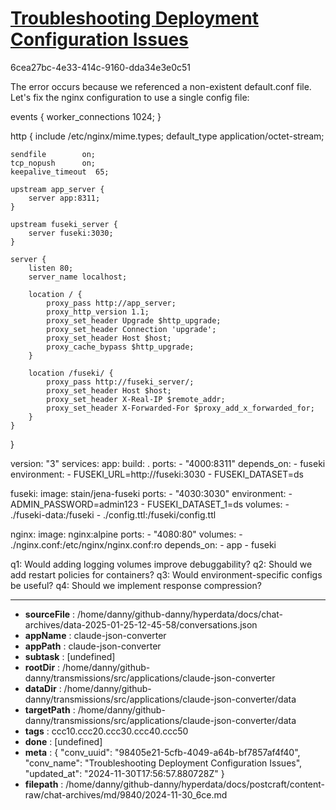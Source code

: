 # [Troubleshooting Deployment Configuration Issues](https://claude.ai/chat/98405e21-5cfb-4049-a64b-bf7857af4f40)

6cea27bc-4e33-414c-9160-dda34e3e0c51

 The error occurs because we referenced a non-existent default.conf file. Let's fix the nginx configuration to use a single config file:

<antArtifact identifier="nginx-config-fixed" type="application/vnd.ant.code" language="nginx" title="Fixed nginx.conf">
events {
    worker_connections 1024;
}

http {
    include       /etc/nginx/mime.types;
    default_type  application/octet-stream;

    sendfile        on;
    tcp_nopush      on;
    keepalive_timeout  65;

    upstream app_server {
        server app:8311;
    }

    upstream fuseki_server {
        server fuseki:3030;
    }

    server {
        listen 80;
        server_name localhost;

        location / {
            proxy_pass http://app_server;
            proxy_http_version 1.1;
            proxy_set_header Upgrade $http_upgrade;
            proxy_set_header Connection 'upgrade';
            proxy_set_header Host $host;
            proxy_cache_bypass $http_upgrade;
        }

        location /fuseki/ {
            proxy_pass http://fuseki_server/;
            proxy_set_header Host $host;
            proxy_set_header X-Real-IP $remote_addr;
            proxy_set_header X-Forwarded-For $proxy_add_x_forwarded_for;
        }
    }
}
</antArtifact>

<antArtifact identifier="docker-compose-fixed" type="application/vnd.ant.code" language="yaml" title="Fixed docker-compose.yml">
version: "3"
services:
  app:
    build: .
    ports:
      - "4000:8311"
    depends_on:
      - fuseki
    environment:
      - FUSEKI_URL=http://fuseki:3030
      - FUSEKI_DATASET=ds

  fuseki:
    image: stain/jena-fuseki
    ports:
      - "4030:3030"
    environment:
      - ADMIN_PASSWORD=admin123
      - FUSEKI_DATASET_1=ds
    volumes:
      - ./fuseki-data:/fuseki
      - ./config.ttl:/fuseki/config.ttl

  nginx:
    image: nginx:alpine
    ports:
      - "4080:80"
    volumes:
      - ./nginx.conf:/etc/nginx/nginx.conf:ro
    depends_on:
      - app
      - fuseki
</antArtifact>

q1: Would adding logging volumes improve debuggability?
q2: Should we add restart policies for containers?
q3: Would environment-specific configs be useful?
q4: Should we implement response compression?

---

* **sourceFile** : /home/danny/github-danny/hyperdata/docs/chat-archives/data-2025-01-25-12-45-58/conversations.json
* **appName** : claude-json-converter
* **appPath** : claude-json-converter
* **subtask** : [undefined]
* **rootDir** : /home/danny/github-danny/transmissions/src/applications/claude-json-converter
* **dataDir** : /home/danny/github-danny/transmissions/src/applications/claude-json-converter/data
* **targetPath** : /home/danny/github-danny/transmissions/src/applications/claude-json-converter/data
* **tags** : ccc10.ccc20.ccc30.ccc40.ccc50
* **done** : [undefined]
* **meta** : {
  "conv_uuid": "98405e21-5cfb-4049-a64b-bf7857af4f40",
  "conv_name": "Troubleshooting Deployment Configuration Issues",
  "updated_at": "2024-11-30T17:56:57.880728Z"
}
* **filepath** : /home/danny/github-danny/hyperdata/docs/postcraft/content-raw/chat-archives/md/9840/2024-11-30_6ce.md